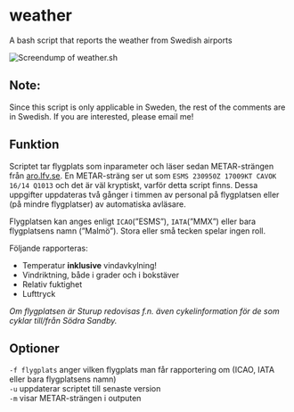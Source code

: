 # weather
A bash script that reports the weather from Swedish airports

![Screendump of weather.sh](http://fileadmin.cs.lth.se/cs/Personal/Peter_Moller/scripts/bilder/weather2.png)

Note:
-----
Since this script is only applicable in Sweden, the rest of the comments are in Swedish. If you are interested, please email me!

## Funktion
Scriptet tar flygplats som inparameter och läser sedan METAR-strängen från [aro.lfv.se](https://aro.lfv.se/Links/Link/ViewLink?TorLinkId=314&type=MET). En METAR-sträng ser ut som `ESMS 230950Z 17009KT CAVOK 16/14 Q1013` och det är väl kryptiskt, varför detta script finns. Dessa uppgifter uppdateras två gånger i timmen av personal på flygplatsen eller (på mindre flygplatser) av automatiska avläsare.

Flygplatsen kan anges enligt `ICAO`(”ESMS”), `IATA`(”MMX”) eller bara flygplatsens namn (”Malmö”). Stora eller små tecken spelar ingen roll.

Följande rapporteras:
 - Temperatur **inklusive** vindavkylning!
 - Vindriktning, både i grader och i bokstäver
 - Relativ fuktighet
 - Lufttryck

*Om flygplatsen är Sturup redovisas f.n. även cykelinformation för de som cyklar till/från Södra Sandby.*

## Optioner
`-f flygplats` anger vilken flygplats man får rapportering om (ICAO, IATA eller bara flygplatsens namn)  
`-u` uppdaterar scriptet till senaste version  
`-m` visar METAR-strängen i outputen
